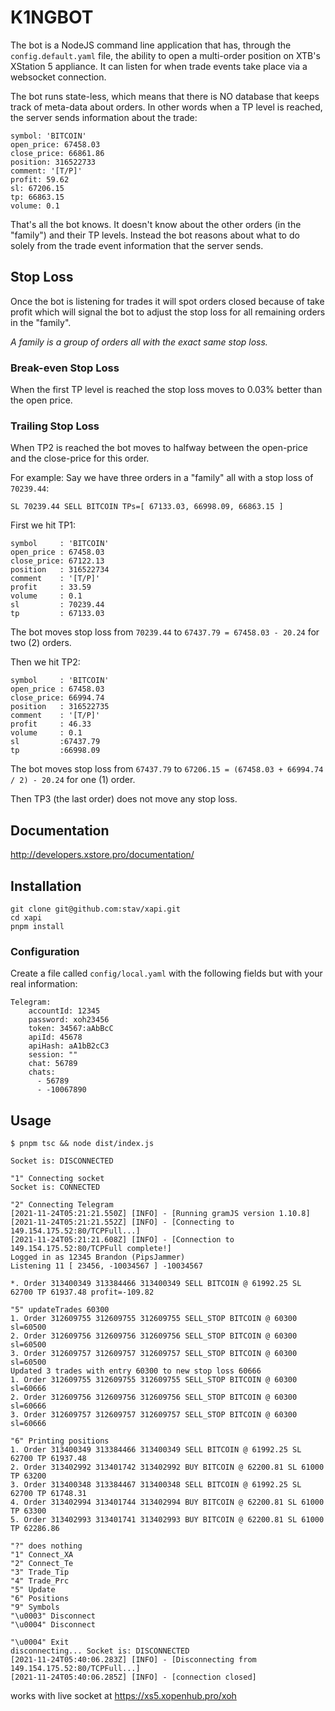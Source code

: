 # K1NGBOT

The bot is a NodeJS command line application that has, through the `config.default.yaml`
file, the ability to open a multi-order position on XTB's XStation 5 appliance.
It can listen for when trade events take place via a websocket connection.

The bot runs state-less, which means that there is NO database that keeps track
of meta-data about orders.  In other words when a TP level is reached, the server
sends information about the trade:

    symbol: 'BITCOIN'
    open_price: 67458.03
    close_price: 66861.86
    position: 316522733
    comment: '[T/P]'
    profit: 59.62
    sl: 67206.15
    tp: 66863.15
    volume: 0.1

That's all the bot knows.  It doesn't know about the other orders (in the "family")
and their TP levels.  Instead the bot reasons about what to do solely from the trade
event information that the server sends.

## Stop Loss

Once the bot is listening for trades it will spot orders closed because of take
profit which will signal the bot to adjust the stop loss for all remaining orders
in the "family".

_A family is a group of orders all with the exact same stop loss._

### Break-even Stop Loss

When the first TP level is reached the stop loss moves to 0.03% better than the
open price.

### Trailing Stop Loss

When TP2 is reached the bot moves to halfway between the open-price and the
close-price for this order.

For example: Say we have three orders in a "family" all with a stop loss of `70239.44`:

    SL 70239.44 SELL BITCOIN TPs=[ 67133.03, 66998.09, 66863.15 ]

First we hit TP1:

    symbol     : 'BITCOIN'
    open_price : 67458.03
    close_price: 67122.13
    position   : 316522734
    comment    : '[T/P]'
    profit     : 33.59
    volume     : 0.1
    sl         : 70239.44
    tp         : 67133.03

The bot moves stop loss from `70239.44` to `67437.79 = 67458.03 - 20.24` for two
(2) orders.

Then we hit TP2:

    symbol     : 'BITCOIN'
    open_price : 67458.03
    close_price: 66994.74
    position   : 316522735
    comment    : '[T/P]'
    profit     : 46.33
    volume     : 0.1
    sl         :67437.79
    tp         :66998.09

The bot moves stop loss from
`67437.79` to `67206.15 = (67458.03 + 66994.74 / 2) - 20.24` for one (1) order.

Then TP3 (the last order) does not move any stop loss.

## Documentation

<http://developers.xstore.pro/documentation/>

## Installation

    git clone git@github.com:stav/xapi.git
    cd xapi
    pnpm install

### Configuration

Create a file called `config/local.yaml` with the following fields but with your
real information:

    Telegram:
        accountId: 12345
        password: xoh23456
        token: 34567:aAbBcC
        apiId: 45678
        apiHash: aA1bB2cC3
        session: ""
        chat: 56789
        chats:
          - 56789
          - -10067890

## Usage

    $ pnpm tsc && node dist/index.js

    Socket is: DISCONNECTED

    "1" Connecting socket
    Socket is: CONNECTED

    "2" Connecting Telegram
    [2021-11-24T05:21:21.550Z] [INFO] - [Running gramJS version 1.10.8]
    [2021-11-24T05:21:21.552Z] [INFO] - [Connecting to 149.154.175.52:80/TCPFull...]
    [2021-11-24T05:21:21.608Z] [INFO] - [Connection to 149.154.175.52:80/TCPFull complete!]
    Logged in as 12345 Brandon (PipsJammer)
    Listening 11 [ 23456, -10034567 ] -10034567

    *. Order 313400349 313384466 313400349 SELL BITCOIN @ 61992.25 SL 62700 TP 61937.48 profit=-109.82

    "5" updateTrades 60300
    1. Order 312609755 312609755 312609755 SELL_STOP BITCOIN @ 60300 sl=60500
    2. Order 312609756 312609756 312609756 SELL_STOP BITCOIN @ 60300 sl=60500
    3. Order 312609757 312609757 312609757 SELL_STOP BITCOIN @ 60300 sl=60500
    Updated 3 trades with entry 60300 to new stop loss 60666
    1. Order 312609755 312609755 312609755 SELL_STOP BITCOIN @ 60300 sl=60666
    2. Order 312609756 312609756 312609756 SELL_STOP BITCOIN @ 60300 sl=60666
    3. Order 312609757 312609757 312609757 SELL_STOP BITCOIN @ 60300 sl=60666

    "6" Printing positions
    1. Order 313400349 313384466 313400349 SELL BITCOIN @ 61992.25 SL 62700 TP 61937.48
    2. Order 313402992 313401742 313402992 BUY BITCOIN @ 62200.81 SL 61000 TP 63200
    3. Order 313400348 313384467 313400348 SELL BITCOIN @ 61992.25 SL 62700 TP 61748.31
    4. Order 313402994 313401744 313402994 BUY BITCOIN @ 62200.81 SL 61000 TP 63300
    5. Order 313402993 313401741 313402993 BUY BITCOIN @ 62200.81 SL 61000 TP 62286.86

    "?" does nothing
    "1" Connect_XA
    "2" Connect_Te
    "3" Trade_Tip
    "4" Trade_Prc
    "5" Update
    "6" Positions
    "9" Symbols
    "\u0003" Disconnect
    "\u0004" Disconnect

    "\u0004" Exit
    disconnecting... Socket is: DISCONNECTED
    [2021-11-24T05:40:06.283Z] [INFO] - [Disconnecting from 149.154.175.52:80/TCPFull...]
    [2021-11-24T05:40:06.285Z] [INFO] - [connection closed]

works with live socket at <https://xs5.xopenhub.pro/xoh>
